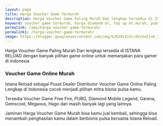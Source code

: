 ```yaml
---
layout: page
title: Harga Voucher Game Termurah
description: Harga Voucher Game Paling Murah Dan lengkap tersedia di ISTANA RELOAD dengan banyak pilihan game online untuk memanjakan para gamer di Indonesia
keyword: voucher game termurah, harga diamond ml, top up ml murah, pubg termurah
permalink: /amp/harga-voucher-game-termurah/
permalink1: /harga-voucher-game-termurah/
image: https://blogger.googleusercontent.com/img/b/R29vZ2xl/AVvXsEjn6_xHOYnj8kg42MTL7GlEBvHsyGQFRzdJGZbfN_w5KvqYMqbyRNfkRSA7p2ig1HKB3_QHP9IBNBjPLS-KX9mAa8gzhv4Z4LxoPTI_kd0Xjzt7KpiqK--_OELjDK_2UrklKz_yeweH3w4QFkw4Lyhl_RxiX6jMLHhG7r39X-dUvFroK60X_VBgN45TJw/s1600/Voucher%20Game%20Istana%20Reload.jpg
---
```

<p>Harga Voucher Game Paling Murah Dan lengkap tersedia di ISTANA RELOAD dengan banyak pilihan game online untuk memanjakan para gamer di Indonesia</p>
<h3>Voucher Game Online Murah</h3>
<p>Istana Reload sebagai Pusat Dealer Distributor Voucher Game Online Paling Lengkap di Indonesia cocok menjadi pilihan mitra bisnis pulsa kamu.</p>
<p>Tersedia Voucher Game Free Fire, PUBG, Diamond Mobile Legend, Garena, Gemscool, Megaxus, Hago dan masih banyak lagi yang lainnya.</p>
<p>Jaminan Harga Voucher Game Murah bisa kamu jual kembali, sehingga bisa menambah penghasilan kamu dalam berbisnis pulsa bersama Istana Reload.</p>
